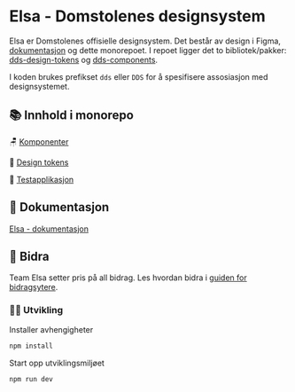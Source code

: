 # Elsa - Domstolenes designsystem

Elsa er Domstolenes offisielle designsystem. Det består av design i Figma, [dokumentasjon](https://design.domstol.no/) og dette monorepoet. I repoet ligger det to bibliotek/pakker: [dds-design-tokens](https://www.npmjs.com/package/@norges-domstoler/dds-design-tokens) og [dds-components](https://www.npmjs.com/package/@norges-domstoler/dds-components).

I koden brukes prefikset `dds` eller `DDS` for å spesifisere assosiasjon med designsystemet.

## 📚 Innhold i monorepo

🪑 [Komponenter](packages/components/README.md)

🎨 [Design tokens](packages/tokens/README.md)

🧪 [Testapplikasjon](apps/testapp/README.md)

## 📖 Dokumentasjon

[Elsa - dokumentasjon](https://design.domstol.no/)

## 🤝 Bidra

Team Elsa setter pris på all bidrag. Les hvordan bidra i [guiden for bidragsytere](https://design.domstol.no/987b33f71/p/34c962-hvordan-bidra/b/603442).

### 🧑‍💻 Utvikling

Installer avhengigheter

```bash
npm install
```

Start opp utviklingsmiljøet

```bash
npm run dev
```
